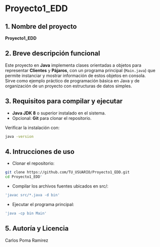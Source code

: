 # Proyecto1_EDD

## 1. Nombre del proyecto
**Proyecto1_EDD**  

## 2. Breve descripción funcional
Este proyecto en **Java** implementa clases orientadas a objetos para representar **Clientes** y **Pájaros**, con un programa principal (`Main.java`) que permite instanciar y mostrar información de estos objetos en consola.  
Sirve como ejemplo práctico de programación básica en Java y de organización de un proyecto con estructuras de datos simples.

## 3. Requisitos para compilar y ejecutar
- **Java JDK 8** o superior instalado en el sistema.  
- Opcional: **Git** para clonar el repositorio.  

Verificar la instalación con:
```bash
java -version
```

## 4. Intrucciones de uso 
- Clonar el repositorio:
```bash
git clone https://github.com/TU_USUARIO/Proyecto1_EDD.git
cd Proyecto1_EDD'
```
- Compilar los archivos fuentes ubicados en src/:
```bash
'javac src/*.java -d bin'
```
- Ejecutar el programa principal:
```bash
'java -cp bin Main'
```

## 5. Autoría y Licencia
Carlos Poma Ramirez




